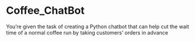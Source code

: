 # Coffee_ChatBot
You’re given the task of creating a Python chatbot that can help cut the wait time of a normal coffee run by taking customers’ orders in advance
